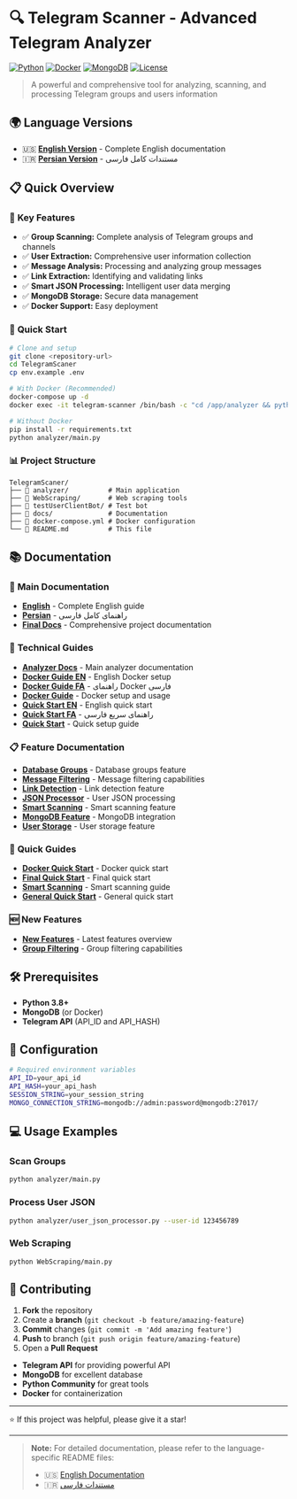 # 🔍 Telegram Scanner - Advanced Telegram Analyzer

[![Python](https://img.shields.io/badge/Python-3.8+-blue.svg)](https://python.org)
[![Docker](https://img.shields.io/badge/Docker-Ready-blue.svg)](https://docker.com)
[![MongoDB](https://img.shields.io/badge/MongoDB-Database-green.svg)](https://mongodb.com)
[![License](https://img.shields.io/badge/License-MIT-yellow.svg)](LICENSE)

> A powerful and comprehensive tool for analyzing, scanning, and processing Telegram groups and users information

## 🌍 Language Versions

- 🇺🇸 **[English Version](docs/README_EN.md)** - Complete English documentation
- 🇮🇷 **[Persian Version](docs/README_FA.md)** - مستندات کامل فارسی

## 📋 Quick Overview

### 🎯 **Key Features**
- ✅ **Group Scanning:** Complete analysis of Telegram groups and channels
- ✅ **User Extraction:** Comprehensive user information collection
- ✅ **Message Analysis:** Processing and analyzing group messages
- ✅ **Link Extraction:** Identifying and validating links
- ✅ **Smart JSON Processing:** Intelligent user data merging
- ✅ **MongoDB Storage:** Secure data management
- ✅ **Docker Support:** Easy deployment

### 🚀 **Quick Start**
```bash
# Clone and setup
git clone <repository-url>
cd TelegramScaner
cp env.example .env

# With Docker (Recommended)
docker-compose up -d
docker exec -it telegram-scanner /bin/bash -c "cd /app/analyzer && python main.py"

# Without Docker
pip install -r requirements.txt
python analyzer/main.py
```

### 📊 **Project Structure**
```
TelegramScaner/
├── 📁 analyzer/          # Main application
├── 📁 WebScraping/       # Web scraping tools
├── 📁 testUserClientBot/ # Test bot
├── 📁 docs/              # Documentation
├── 🐳 docker-compose.yml # Docker configuration
└── 📄 README.md          # This file
```

## 📚 Documentation

### 📖 **Main Documentation**
- **[English](docs/README_EN.md)** - Complete English guide
- **[Persian](docs/README_FA.md)** - راهنمای کامل فارسی
- **[Final Docs](docs/README_FINAL.md)** - Comprehensive project documentation

### 🔧 **Technical Guides**
- **[Analyzer Docs](analyzer/README.md)** - Main analyzer documentation
- **[Docker Guide EN](docs/DOCKER_README_EN.md)** - English Docker setup
- **[Docker Guide FA](docs/DOCKER_README_FA.md)** - راهنمای Docker فارسی
- **[Docker Guide](docs/DOCKER_README.md)** - Docker setup and usage
- **[Quick Start EN](docs/QUICK_START_EN.md)** - English quick start
- **[Quick Start FA](docs/QUICK_START_FA.md)** - راهنمای سریع فارسی
- **[Quick Start](docs/QUICK_START_DOCKER.md)** - Quick setup guide

### 📋 **Feature Documentation**
- **[Database Groups](docs/DATABASE_GROUPS_FEATURE.md)** - Database groups feature
- **[Message Filtering](docs/MESSAGE_FILTERING.md)** - Message filtering capabilities
- **[Link Detection](docs/LINK_DETECTION_FEATURE.md)** - Link detection feature
- **[JSON Processor](docs/README_USER_JSON_PROCESSOR.md)** - User JSON processing
- **[Smart Scanning](docs/SMART_SCANNING_FEATURE.md)** - Smart scanning feature
- **[MongoDB Feature](docs/MONGODB_FEATURE.md)** - MongoDB integration
- **[User Storage](docs/USER_STORAGE_FEATURE.md)** - User storage feature

### 🚀 **Quick Guides**
- **[Docker Quick Start](docs/QUICK_START_DOCKER.md)** - Docker quick start
- **[Final Quick Start](docs/QUICK_START_FINAL.md)** - Final quick start
- **[Smart Scanning](docs/QUICK_START_SMART_SCANNING.md)** - Smart scanning guide
- **[General Quick Start](docs/QUICK_START.md)** - General quick start

### 🆕 **New Features**
- **[New Features](docs/README_NEW_FEATURES.md)** - Latest features overview
- **[Group Filtering](docs/GROUP_FILTERING.md)** - Group filtering capabilities

## 🛠️ **Prerequisites**
- **Python 3.8+**
- **MongoDB** (or Docker)
- **Telegram API** (API_ID and API_HASH)

## 🔧 **Configuration**
```bash
# Required environment variables
API_ID=your_api_id
API_HASH=your_api_hash
SESSION_STRING=your_session_string
MONGO_CONNECTION_STRING=mongodb://admin:password@mongodb:27017/
```

## 💻 **Usage Examples**

### Scan Groups
```bash
python analyzer/main.py
```

### Process User JSON
```bash
python analyzer/user_json_processor.py --user-id 123456789
```

### Web Scraping
```bash
python WebScraping/main.py
```

## 🤝 **Contributing**

1. **Fork** the repository
2. Create a **branch** (`git checkout -b feature/amazing-feature`)
3. **Commit** changes (`git commit -m 'Add amazing feature'`)
4. **Push** to branch (`git push origin feature/amazing-feature`)
5. Open a **Pull Request**


- **Telegram API** for providing powerful API
- **MongoDB** for excellent database
- **Python Community** for great tools
- **Docker** for containerization

---


⭐ If this project was helpful, please give it a star!

---

> **Note:** For detailed documentation, please refer to the language-specific README files:
> - 🇺🇸 [English Documentation](docs/README_EN.md)
> - 🇮🇷 [مستندات فارسی](docs/README_FA.md) 
